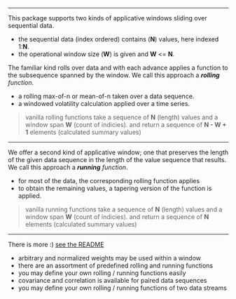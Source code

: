
-----
This package supports two kinds of applicative windows sliding over sequential data.
- the sequential data (index ordered)  contains (**N**) values, here indexed 1:**N**.
- the operational window size (**W**) is given and **W** <= **N**. 

The familiar kind rolls over data and with each advance applies a function to the subsequence spanned by the window.  We call this approach a ***rolling** function*.
- a rolling max-of-n or mean-of-n taken over a data sequence. 
- a windowed volatility calculation applied over a time series.
> vanilla rolling functions take
> a sequence of **N** (length) values and a window span **W** (count of indicies).
> and return
> a sequence of **N - W + 1** elements (calculated summary values)

----
We offer a second kind of applicative window; one that preserves the length of the given data sequence in the length of the value sequence that results.  We call this approach a  ***running** function*.
- for most of the data, the corresponding rolling function applies
- to obtain the remaining values, a tapering version of the function is applied.
> vanilla running functions take
> a sequence of **N** (length) values and a window span **W** (count of indicies).
> and return
> a sequence of **N** elements (calculated summary values)

----
There is more :)  [see the README](https://github.com/JeffreySarnoff/RollingFunctions.jl#rollingfunctionsjl)
- arbitrary and normalized weights may be used within a window
- there are an assortment of predefined rolling and running functions
- you may define your own rolling / running functions easily
- covariance and correlation is available for paired data sequences
- you may define your own rolling / running functions of two data streams

